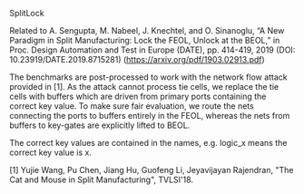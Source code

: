 SplitLock

Related to A. Sengupta, M. Nabeel, J. Knechtel, and O. Sinanoglu, “A New Paradigm in Split Manufacturing: Lock the FEOL, Unlock at the BEOL,” in Proc. Design Automation and Test in Europe (DATE), pp. 414-419, 2019 (DOI: 10.23919/DATE.2019.8715281) (https://arxiv.org/pdf/1903.02913.pdf)

The benchmarks are post-processed to work with the network flow attack provided in [1]. As the attack cannot process tie cells, we replace the tie cells with buffers which are driven from primary ports containing the correct key value. To make sure fair evaluation, we route the nets connecting the ports to buffers entirely in the FEOL, whereas the nets from buffers to key-gates are explicitly lifted to BEOL.

The correct key values are contained in the names, e.g. logic_x means the correct key value is x.

[1] Yujie Wang, Pu Chen, Jiang Hu, Guofeng Li, Jeyavijayan Rajendran, "The Cat and Mouse in Split Manufacturing", TVLSI'18.
